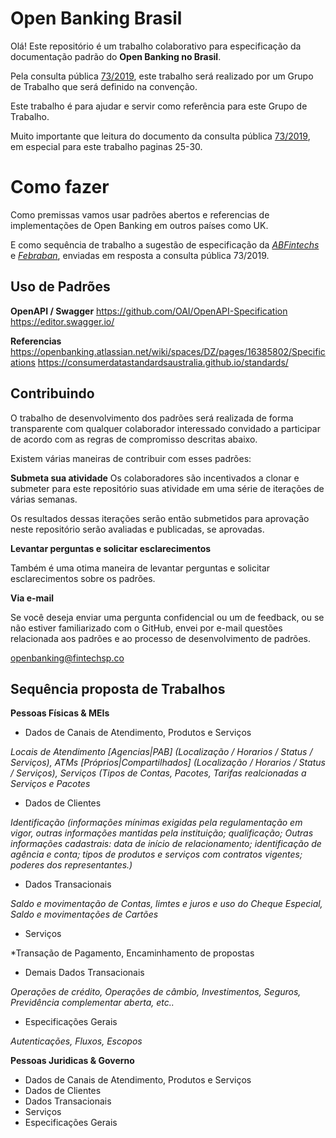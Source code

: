 ﻿
# Open Banking Brasil
Olá! Este repositório é um trabalho colaborativo para especificação da documentação padrão do  **Open Banking no Brasil**. 

Pela consulta pública [73/2019](https://www3.bcb.gov.br/audpub/DetalharAudienciaPage?0-2.ILinkListener-form-dadosEntidadeDetalhamentoPanel-linkArquivo&pk=322), este trabalho será realizado por um Grupo de Trabalho que será definido na convenção. 

Este trabalho é para ajudar e servir como referência para este Grupo de Trabalho.

Muito importante que leitura do documento da consulta  pública [73/2019](https://www3.bcb.gov.br/audpub/DetalharAudienciaPage?0-2.ILinkListener-form-dadosEntidadeDetalhamentoPanel-linkArquivo&pk=322), em especial para este trabalho paginas 25-30.


# Como fazer
Como premissas vamos usar padrões abertos e referencias de implementações de Open Banking em outros países como UK.

E como sequência de trabalho a sugestão de especificação da *[ABFintechs](https://www3.bcb.gov.br/audpub/DetalharSugestaoPage?5&pk=3748)* e *[Febraban](https://www3.bcb.gov.br/audpub/DetalharSugestaoPage?4&pk=3772)*, enviadas em resposta a consulta pública 73/2019. 

## Uso de Padrões

**OpenAPI / Swagger**
https://github.com/OAI/OpenAPI-Specification
https://editor.swagger.io/

**Referencias**
https://openbanking.atlassian.net/wiki/spaces/DZ/pages/16385802/Specifications
https://consumerdatastandardsaustralia.github.io/standards/

## Contribuindo 
O trabalho de desenvolvimento dos padrões será realizada de forma transparente com qualquer colaborador interessado convidado a participar de acordo com as regras de compromisso descritas abaixo.

Existem várias maneiras de contribuir com esses padrões:

**Submeta sua atividade** 
Os colaboradores são incentivados a clonar e submeter para este repositório suas atividade em uma série de iterações de várias semanas. 

Os resultados dessas iterações serão então submetidos para aprovação neste repositório serão avaliadas e publicadas, se aprovadas. 

**Levantar perguntas e solicitar esclarecimentos**

Também é uma otima maneira de levantar perguntas e solicitar esclarecimentos sobre os padrões.

**Via e-mail**

Se você deseja enviar uma pergunta confidencial ou um de feedback, ou se não estiver familiarizado com o GitHub, envei por e-mail questões relacionada aos padrões e ao processo de desenvolvimento de padrões.

openbanking@fintechsp.co

## Sequência proposta de Trabalhos

**Pessoas Físicas & MEIs**

 - Dados de Canais de Atendimento, Produtos e Serviços 
 
 *Locais de Atendimento [Agencias|PAB] (Localização / Horarios / Status / Serviços), ATMs [Próprios|Compartilhados] (Localização / Horarios / Status / Serviços), Serviços (Tipos de Contas, Pacotes, Tarifas realcionadas a Serviços e Pacotes*
 
 - Dados de Clientes
 
 *Identificação (informações mínimas exigidas pela regulamentação em vigor, outras informações mantidas pela instituição; qualificação; Outras informações cadastrais: data de início de relacionamento; identificação de agência e conta; tipos de produtos e serviços com contratos vigentes;  poderes dos representantes.)*

 - Dados Transacionais
 
 *Saldo e movimentação de Contas, limtes e juros e uso do Cheque Especial, Saldo e movimentações de Cartões*

 - Serviços  
 
 *Transação de Pagamento, Encaminhamento de propostas 

 - Demais Dados Transacionais
 
 *Operações de crédito, Operações de câmbio, Investimentos, Seguros, Previdência complementar aberta, etc..*

 - Especificações Gerais 
 
 *Autenticações, Fluxos, Escopos*

**Pessoas Juridicas & Governo**

 - Dados de Canais de Atendimento, Produtos e Serviços 
 - Dados de Clientes
 - Dados Transacionais
 - Serviços  
 - Especificações Gerais 
